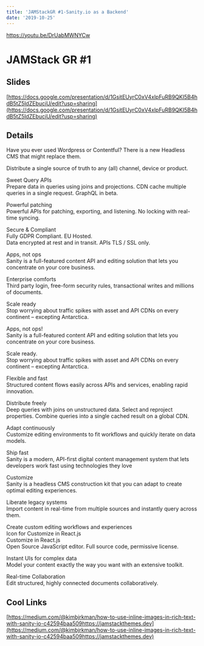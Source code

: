 ```yaml
---
title: 'JAMStackGR #1-Sanity.io as a Backend'
date: '2019-10-25'
---
```


https://youtu.be/DrUabMWNYCw

# JAMStack GR #1

## ﻿Slides[](https://codingcat.dev/blog/jamstackgr-1-sanity-io-as-a-backend#slides)

[https://docs.google.com/presentation/d/1GsitEUyrC0xV4xlpFuRB9QKI5B4hdB5tZ5ldZEbuciU/edit?usp=sharing](https://docs.google.com/presentation/d/1GsitEUyrC0xV4xlpFuRB9QKI5B4hdB5tZ5ldZEbuciU/edit?usp=sharing)

## Details[](https://codingcat.dev/blog/jamstackgr-1-sanity-io-as-a-backend#details)

Have you ever used Wordpress or Contentful? There is a new Headless CMS that might replace them.

Distribute a single source of truth to any (all) channel, device or product.

Sweet Query APIs  
Prepare data in queries using joins and projections. CDN cache multiple queries in a single request. GraphQL in beta.

Powerful patching  
Powerful APIs for patching, exporting, and listening. No locking with real-time syncing.

Secure & Compliant  
Fully GDPR Compliant. EU Hosted.  
Data encrypted at rest and in transit. APIs TLS / SSL only.

Apps, not ops  
Sanity is a full-featured content API and editing solution that lets you concentrate on your core business.

Enterprise comforts  
Third party login, free-form security rules, transactional writes and millions of documents.

Scale ready  
Stop worrying about traffic spikes with asset and API CDNs on every continent – excepting Antarctica.

Apps, not ops!  
Sanity is a full-featured content API and editing solution that lets you concentrate on your core business.

Scale ready.  
Stop worrying about traffic spikes with asset and API CDNs on every continent – excepting Antarctica.

Flexible and fast  
Structured content flows easily across APIs and services, enabling rapid innovation.

Distribute freely  
Deep queries with joins on unstructured data. Select and reproject properties. Combine queries into a single cached result on a global CDN.

Adapt continuously  
Customize editing environments to fit workflows and quickly iterate on data models.

Ship fast  
Sanity is a modern, API-first digital content management system that lets developers work fast using technologies they love

Customize  
Sanity is a headless CMS construction kit that you can adapt to create optimal editing experiences.

Liberate legacy systems  
Import content in real-time from multiple sources and instantly query across them.

Create custom editing workflows and experiences  
Icon for Customize in React.js  
Customize in React.js  
Open Source JavaScript editor. Full source code, permissive license.

Instant UIs for complex data  
Model your content exactly the way you want with an extensive toolkit.

Real-time Collaboration  
Edit structured, highly connected documents collaboratively.

## Cool Links﻿[](https://codingcat.dev/blog/jamstackgr-1-sanity-io-as-a-backend#cool-links)

[https://medium.com/@kimbjrkman/how-to-use-inline-images-in-rich-text-with-sanity-io-c42594baa509https://jamstackthemes.dev](https://medium.com/@kimbjrkman/how-to-use-inline-images-in-rich-text-with-sanity-io-c42594baa509https://jamstackthemes.dev)
